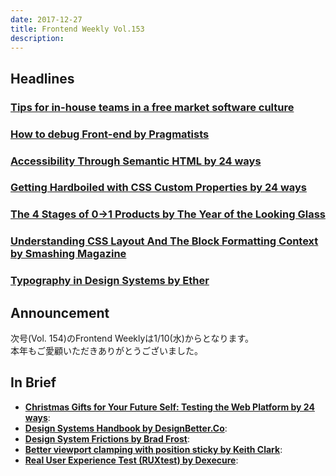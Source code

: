```yaml
---
date: 2017-12-27
title: Frontend Weekly Vol.153
description: 
---
```


## Headlines

### [Tips for in-house teams in a free market software culture](http://engineroom.ft.com/2017/12/01/tips-for-in-house-teams-in-a-free-market-software-culture/)


### [How to debug Front-end by Pragmatists](https://blog.pragmatists.com/how-to-debug-front-end-elements-d97da4cbc3ea)


### [Accessibility Through Semantic HTML by 24 ways](https://24ways.org/2017/accessibility-through-semantic-html/)


### [Getting Hardboiled with CSS Custom Properties by 24 ways](https://24ways.org/2017/getting-hardboiled-with-css-custom-properties/)


### [The 4 Stages of 0->1 Products by The Year of the Looking Glass](https://medium.com/the-year-of-the-looking-glass/the-4-stages-of-0-1-products-cdb8236dbf66)


### [Understanding CSS Layout And The Block Formatting Context by Smashing Magazine](https://www.smashingmagazine.com/2017/12/understanding-css-layout-block-formatting-context/)


### [Typography in Design Systems by Ether](https://medium.com/@ethersystem/typography-in-design-systems-d61bf5d8a333)

## Announcement

次号(Vol. 154)のFrontend Weeklyは1/10(水)からとなります。  
本年もご愛顧いただきありがとうございました。

## In Brief

- [**Christmas Gifts for Your Future Self: Testing the Web Platform by 24 ways**](https://24ways.org/2017/testing-the-web-platform/):
- [**Design Systems Handbook by DesignBetter.Co**](https://www.designbetter.co/design-systems-handbook):
- [**Design System Frictions by Brad Frost**](http://bradfrost.com/blog/post/design-system-frictions/):
- [**Better viewport clamping with position sticky by Keith Clark**](https://keithclark.co.uk/articles/fixed-content-with-position-sticky/):
- [**Real User Experience Test (RUXtest) by Dexecure**](https://ruxt.dexecure.com/):
